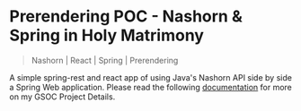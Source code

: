 # Prerendering POC - Nashorn & Spring in Holy Matrimony
>Nashorn | React | Spring | Prerendering

A simple spring-rest and react app of using Java's Nashorn API side by side a Spring Web application. Please read the following [documentation] for more on my GSOC Project Details.

[documentation]: <https://github.com/joemccann/dillinger>
